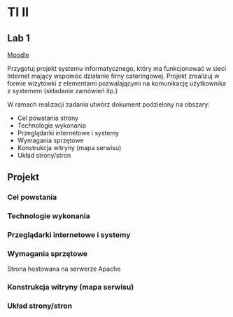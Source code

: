 # TI II

## Lab 1

[Moodle](https://moodle.wwsi.edu.pl/mod/assign/view.php?id=8083)

Przygotuj projekt systemu informatycznego, który ma funkcjonować w sieci Internet mający wspomóc działanie firny cateringowej. Projekt zrealizuj w formie wizytówki z elementami pozwalającymi na komunikację użytkownika z systemem (składanie zamówień itp.)

W ramach realizacji zadania utwórz dokument podzielony na obszary:

-	Cel powstania strony
-	Technologie wykonania
-	Przeglądarki internetowe i systemy
-	Wymagania sprzętowe
-	Konstrukcja witryny (mapa serwisu)
-	Układ strony/stron

## Projekt

### Cel powstania

### Technologie wykonania

### Przeglądarki internetowe i systemy

### Wymagania sprzętowe

Strona hostowana na serwerze Apache

### Konstrukcja witryny (mapa serwisu)

### Układ strony/stron
